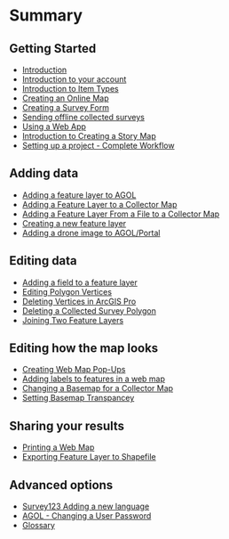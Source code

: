 <!--
This is a list of all of the questions available in the FAQ. Questions must be linked to from this file to be visible via search.
-->

# Summary

## Getting Started

* [Introduction](home.md)
* [Introduction to your account](intro_to_account/index.md)
* [Introduction to Item Types](intro_to_itemtypes/index.md)
* [Creating an Online Map](create_webmap/index.md)
* [Creating a Survey Form](create_survey/index.md)
* [Sending offline collected surveys](send_collected_surveys/index.md)
* [Using a Web App](using_a_webapp/index.md)
* [Introduction to Creating a Story Map](intro_to_storymap/index.md)
* [Setting up a project - Complete Workflow](setup_prj_full_workflow/index.md)

## Adding data

* [Adding a feature layer to AGOL](add_fl_in_AGOL/index.md)
* [Adding a Feature Layer to a Collector Map](add_fl_to_collectormap/index.md)
* [Adding a Feature Layer From a File to a Collector Map](add_fl_to_collector_map/index.md)
* [Creating a new feature layer](create_new_fl/index.md)
* [Adding a drone image to AGOL/Portal](add_img_to_AGOL/index.md)

## Editing data

* [Adding a field to a feature layer](add_field/index.md)
* [Editing Polygon Vertices](editing_vertices/index.md)
* [Deleting Vertices in ArcGIS Pro](delete_vertics_ArcPro/index.md)
* [Deleting a Collected Survey Polygon](delete_collected_polygon/index.md)
* [Joining Two Feature Layers](join_two_layers/index.md)

## Editing how the map looks

* [Creating Web Map Pop-Ups](add_webmap_popup/index.md)
* [Adding labels to features in a web map](labeling_features/index.md)
* [Changing a Basemap for a Collector Map](chg_basemap_for_collectormap/index.md)
* [Setting Basemap Transpancey](set_basemap_trans/index.md)

## Sharing your results

* [Printing a Web Map](print_webmap/index.md)
* [Exporting Feature Layer to Shapefile](export_fl_to_shp/index.md)

## Advanced options

* [Survey123 Adding a new language](s123_add_new_lang/index.md)
* [AGOL - Changing a User Password](chg_usr_pwd/index.md)
* [Glossary](glossary.md) <!-- Do not delete this, it appears that builds fail without this -->

